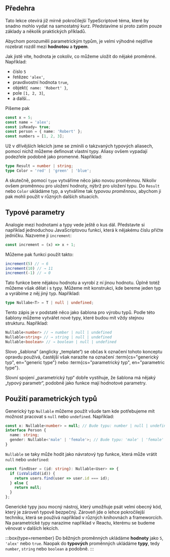## Předehra

Tato lekce otevírá již mírně pokročilejší TypeScriptové téma, které by snadno mohlo vydat na samostatný kurz. Představíme si proto zatím pouze základy a několik praktických příkladů.

Abychom porozuměli parametrickým typům, je velmi výhodné nejdříve rozebrat rozdíl mezi **hodnotou** a **typem**.

Jak jistě víte, hodnota je cokoliv, co můžeme uložit do nějaké proměnné. Například:

- číslo `5`
- řetězec `'alex'`,
- pravdivostní hodnota `true`, 
- objekt`{ name: 'Robert' }`,
- pole `[1, 2, 3]`,
- a další...

Píšeme pak

```ts
const x = 5;
const name = 'alex';
const isReady= true;
const person = { name: 'Robert' };
const numbers = [1, 2, 3];
```

Už v dřívějších lekcích jsme se zmínili o takzvaných typových aliasech, pomocí nichž můžeme definovat vlastní typy. Aliasy ovšem vypadají podezřele podobně jako promenné. Například:

```ts
type Result = number | string;
type Color = 'red' | 'green' | 'blue';
```

A skutečně, pomocí `type` vytváříme něco jako novou proměnnou. Nikoliv ovšem proměnnou pro uložení hodnoty, nýbrž pro uložení typu. Do `Result` nebo `Color` ukládáme typ, a vytváříme tak _typovou proměnnou_, abychom ji pak mohli použít v různých dalších situacích. 

## Typové parametry

Analogie mezi hodnotami a typy vede ještě o kus dál. Představte si například jednoduchou JavaScriptovou funkci, která k nějakému číslu přičte jedničku. Nazveme ji `increment`:

```js
const increment = (x) => x + 1;
```

Můžeme pak funkci použít takto:

```js
increment(5) // → 6
increment(10) // → 11
increment(-1) // → 0
```

Tato funkce bere nějakou hodnotu a vyrobí z ní jinou hodnotu. Úplně totéž můžeme však dělat i s typy. Můžeme mít konstrukci, kde bereme jeden typ a vyrábíme z něj jiný typ. Například:

```ts
type Nullabe<T> = T | null | undefined;
```

Tento zápis je v podstatě něco jako šablona pro výrobu typů. Podle této šablony můžeme vytvářet nové typy, které budou mít vždy stejnou strukturu. Například:

```ts
Nullable<number> // → number | null | undefined
Nullable<string> // → string | null | undefined
Nullable<boolean> // → boolean | null | undefined
```

Slovo „šablona“ (anglicky „template“) se občas k označení tohoto konceptu opravdu používá, častější však narazíte na označení :term{cs="generický typ", en="generic type"} nebo :term{cs="parametrický typ", en="parametric type"}.

Slovní spojení „parametrický typ“ dobře vystihuje, že šablona má nějaký „typový parametr“, podobně jako funkce mají hodnotové parametry.

## Použití parametrických typů

Generický typ `Nullable` můžeme použít všude tam kde potřebujeme mít možnost pracovat s `null` nebo `undefined`. Například:

```ts
const x: Nullable<number> = null; // Bude typu: number | null | undefined
interface Person {
  name: string;
  gender: Nullable<'male' | 'female'>; // Bude typu: 'male' | 'female' | null | undefined
}
```

`Nullable` se taky může hodit jako návratový typ funkce, která může vrátit `null` nebo `undefined`:

```ts
const findUser = (id: string): Nullable<User> => {
  if (isValidId(id)) {
    return users.find(user => user.id === id);
  } else {
    return null;
  }
};
```

Generické typy jsou mocný nástroj, který umožňuje psát velmi obecný kód, který je zároveň typově bezpečný. Zároveň jde o lehce pokročilejší techniku, která se používá například v různých knihovnách a frameworcích. Na parametrické typy narazíme například v Reactu, kterému se budeme věnovat v dalších lekcích.

:::box{type=remember}
Do běžných proměnných ukládáme **hodnoty** jako `5`, `'alex'` nebo `true`. Naopak do **typových** proměnných ukládáme **typy**, tedy `number`, `string` nebo `boolean` a podobně.
:::
